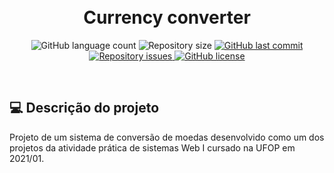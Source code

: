 <h1 align="center">
  <br/>
  Currency converter
</h1>

<p align="center">
  <img alt="GitHub language count" src="https://img.shields.io/github/languages/count/LucasPereiraMiranda/currency-converter">

  <img alt="Repository size" src="https://img.shields.io/github/repo-size/LucasPereiraMiranda/currency-converter">
  
  <a href="https://github.com/LucasPereiraMiranda/currency-converter/commits/master">
    <img alt="GitHub last commit" src="https://img.shields.io/github/last-commit/LucasPereiraMiranda/currency-converter">
  </a>

  <a href="https://github.com/LucasPereiraMiranda/currency-converter/issues">
    <img alt="Repository issues" src="https://img.shields.io/github/issues/LucasPereiraMiranda/currency-converter">
  </a>

  <a href="https://github.com/LucasPereiraMiranda/currency-converter/issues">
    <img alt="GitHub license" src="https://img.shields.io/github/license/LucasPereiraMiranda/currency-converter">
  </a>
</p>

<br>

## 💻 Descrição do projeto

Projeto de um sistema de conversão de moedas desenvolvido como um dos projetos da atividade prática de sistemas Web I cursado na UFOP em 2021/01.
